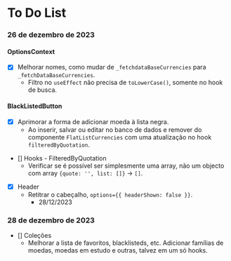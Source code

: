 # To Do List

### 26 de dezembro de 2023

#### OptionsContext
- [X] Melhorar nomes, como mudar de `_fetchdataBaseCurrencies` para `_fetchDataBaseCurrencies`.
    - Filtro no `useEffect` não precisa de `toLowerCase()`, somente no hook de busca.

#### BlackListedButton
- [X] Aprimorar a forma de adicionar moeda à lista negra.
    - Ao inserir, salvar ou editar no banco de dados e remover do componente `FlatListCurrencies` com uma atualização no hook `filteredByQuotation`.
- [] Hooks - FilteredByQuotation
    - Verificar se é possível ser simplesmente uma array, não um objecto com array `{quote: '', list: []}` -> `[]`.

- [X] Header
    - Retitrar o cabeçalho, `options={{ headerShown: false }}`.
        - 28/12/2023

### 28 de dezembro de 2023

- [] Coleções
    - Melhorar a lista de favoritos, blacklisteds, etc. Adicionar famílias de moedas, moedas em estudo e outras, talvez em um só hooks.